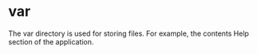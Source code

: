 # var

The var directory is used for storing files. For example, the contents Help section of the application.
